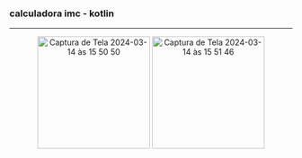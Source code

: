 ### calculadora imc - kotlin
<hr>
<div align=center>
  <img width="200em" alt="Captura de Tela 2024-03-14 às 15 50 50" src="https://github.com/gabfernandes8/ativ2_myTrips/assets/124157058/5efc14d5-54ae-4915-b880-59f74147e3ca">
  <img width="200em" alt="Captura de Tela 2024-03-14 às 15 51 46" src="https://github.com/gabfernandes8/ativ2_myTrips/assets/124157058/246127c8-62bf-4fea-b075-dd57bf3c28ce">
</div>
